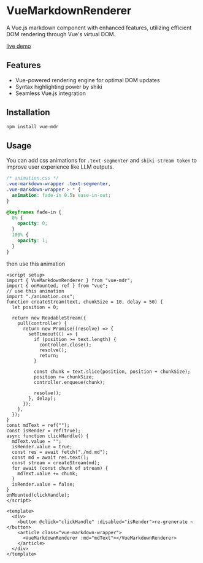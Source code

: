 # VueMarkdownRenderer

A Vue.js markdown component with enhanced features, utilizing efficient DOM rendering through Vue's virtual DOM.

[live demo](https://linzhe141.github.io/vue-markdown-renderer/)

## Features

- Vue-powered rendering engine for optimal DOM updates
- Syntax highlighting power by shiki
- Seamless Vue.js integration

## Installation

```bash
npm install vue-mdr
```

## Usage

You can add css animations for `.text-segmenter` and `shiki-stream token` to improve user experience like LLM outputs.

```css
/* animation.css */
.vue-markdown-wrapper .text-segmenter,
.vue-markdown-wrapper > * {
  animation: fade-in 0.5s ease-in-out;
}

@keyframes fade-in {
  0% {
    opacity: 0;
  }
  100% {
    opacity: 1;
  }
}
```

then use this animation

```vue
<script setup>
import { VueMarkdownRenderer } from "vue-mdr";
import { onMounted, ref } from "vue";
// use this animation
import "./animation.css";
function createStream(text, chunkSize = 10, delay = 50) {
  let position = 0;

  return new ReadableStream({
    pull(controller) {
      return new Promise((resolve) => {
        setTimeout(() => {
          if (position >= text.length) {
            controller.close();
            resolve();
            return;
          }

          const chunk = text.slice(position, position + chunkSize);
          position += chunkSize;
          controller.enqueue(chunk);

          resolve();
        }, delay);
      });
    },
  });
}
const mdText = ref("");
const isRender = ref(true);
async function clickHandle() {
  mdText.value = "";
  isRender.value = true;
  const res = await fetch("./md.md");
  const md = await res.text();
  const stream = createStream(md);
  for await (const chunk of stream) {
    mdText.value += chunk;
  }
  isRender.value = false;
}
onMounted(clickHandle);
</script>

<template>
  <div>
    <button @click="clickHandle" :disabled="isRender">re-grenerate ~</button>
    <article class="vue-markdown-wrapper">
      <VueMarkdownRenderer :md="mdText"></VueMarkdownRenderer>
    </article>
  </div>
</template>
```
